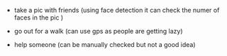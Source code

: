 * take a pic with friends (using face detection it can check the numer of faces in the pic ) 


* go out for a walk (can use gps as people are getting lazy) 


* help someone (can be manually checked but not a good idea) 

